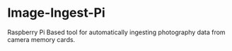 # Image-Ingest-Pi
Raspberry Pi Based tool for automatically ingesting photography data from camera memory cards. 
